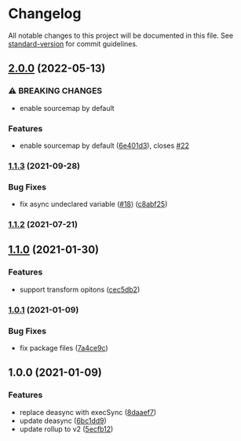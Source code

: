 # Changelog

All notable changes to this project will be documented in this file. See [standard-version](https://github.com/conventional-changelog/standard-version) for commit guidelines.

## [2.0.0](https://github.com/ambar/rollup-jest/compare/v1.1.3...v2.0.0) (2022-05-13)


### ⚠ BREAKING CHANGES

* enable sourcemap by default

### Features

* enable sourcemap by default ([6e401d3](https://github.com/ambar/rollup-jest/commit/6e401d33d2fc4489adca47e14beb39613e77e030)), closes [#22](https://github.com/ambar/rollup-jest/issues/22)

### [1.1.3](https://github.com/ambar/rollup-jest/compare/v1.1.2...v1.1.3) (2021-09-28)


### Bug Fixes

* fix async undeclared variable ([#18](https://github.com/ambar/rollup-jest/issues/18)) ([c8abf25](https://github.com/ambar/rollup-jest/commit/c8abf25cbbc90638ef3a7fda56ab95cbec806861))

### [1.1.2](https://github.com/ambar/rollup-jest/compare/v1.1.1...v1.1.2) (2021-07-21)

## [1.1.0](https://github.com/ambar/rollup-jest/compare/v1.0.1...v1.1.0) (2021-01-30)


### Features

* support transform opitons ([cec5db2](https://github.com/ambar/rollup-jest/commit/cec5db26697b769220dc9404d885135e985e8f1a))

### [1.0.1](https://github.com/ambar/rollup-jest/compare/v1.0.0...v1.0.1) (2021-01-09)


### Bug Fixes

* fix package files ([7a4ce9c](https://github.com/ambar/rollup-jest/commit/7a4ce9cde1e0896d3834db55b079fc611a47d828))

## 1.0.0 (2021-01-09)


### Features

* replace deasync with execSync ([8daaef7](https://github.com/ambar/rollup-jest/commit/8daaef7a85812d8a58bc6c77cf73245bd24c4971))
* update deasync ([6bc1dd9](https://github.com/ambar/rollup-jest/commit/6bc1dd9031c290b5d3966fc8bd734429eb494b24))
* update rollup to v2 ([5ecfb12](https://github.com/ambar/rollup-jest/commit/5ecfb128565af103c1453d40fb1835dab0955ed0))

